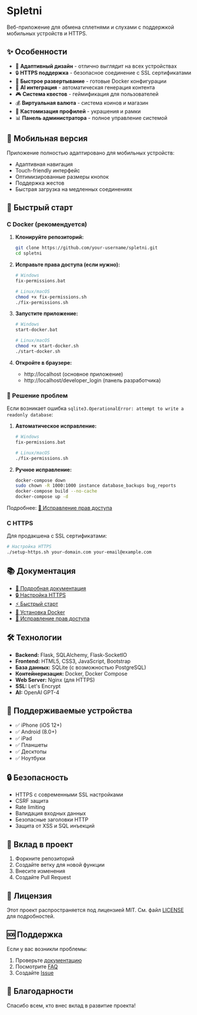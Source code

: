 # Spletni

Веб-приложение для обмена сплетнями и слухами с поддержкой мобильных устройств и HTTPS.

## ✨ Особенности

- 📱 **Адаптивный дизайн** - отлично выглядит на всех устройствах
- 🔒 **HTTPS поддержка** - безопасное соединение с SSL сертификатами
- 🚀 **Быстрое развертывание** - готовые Docker конфигурации
- 🤖 **AI интеграция** - автоматическая генерация контента
- 🎮 **Система квестов** - геймификация для пользователей
- 💰 **Виртуальная валюта** - система коинов и магазин
- 🎨 **Кастомизация профилей** - украшения и рамки
- 📊 **Панель администратора** - полное управление системой

## 📱 Мобильная версия

Приложение полностью адаптировано для мобильных устройств:
- Адаптивная навигация
- Touch-friendly интерфейс
- Оптимизированные размеры кнопок
- Поддержка жестов
- Быстрая загрузка на медленных соединениях

## 🚀 Быстрый старт

### С Docker (рекомендуется)

1. **Клонируйте репозиторий:**
   ```bash
   git clone https://github.com/your-username/spletni.git
   cd spletni
   ```

2. **Исправьте права доступа (если нужно):**
   ```bash
   # Windows
   fix-permissions.bat
   
   # Linux/macOS
   chmod +x fix-permissions.sh
   ./fix-permissions.sh
   ```

3. **Запустите приложение:**
   ```bash
   # Windows
   start-docker.bat
   
   # Linux/macOS
   chmod +x start-docker.sh
   ./start-docker.sh
   ```

4. **Откройте в браузере:**
   - http://localhost (основное приложение)
   - http://localhost/developer_login (панель разработчика)

### 🔧 Решение проблем

Если возникает ошибка `sqlite3.OperationalError: attempt to write a readonly database`:

1. **Автоматическое исправление:**
   ```bash
   # Windows
   fix-permissions.bat
   
   # Linux/macOS
   ./fix-permissions.sh
   ```

2. **Ручное исправление:**
   ```bash
   docker-compose down
   sudo chown -R 1000:1000 instance database_backups bug_reports
   docker-compose build --no-cache
   docker-compose up -d
   ```

Подробнее: [🔧 Исправление прав доступа](PERMISSIONS_FIX.md)

### С HTTPS

Для продакшена с SSL сертификатами:

```bash
# Настройка HTTPS
./setup-https.sh your-domain.com your-email@example.com
```

## 📚 Документация

- [📖 Подробная документация](DOCKER_README.md)
- [🔒 Настройка HTTPS](HTTPS_SETUP.md)
- [⚡ Быстрый старт](QUICK_START.md)
- [🐳 Установка Docker](INSTALL_DOCKER.md)
- [🔧 Исправление прав доступа](PERMISSIONS_FIX.md)

## 🛠 Технологии

- **Backend:** Flask, SQLAlchemy, Flask-SocketIO
- **Frontend:** HTML5, CSS3, JavaScript, Bootstrap
- **База данных:** SQLite (с возможностью PostgreSQL)
- **Контейнеризация:** Docker, Docker Compose
- **Web Server:** Nginx (для HTTPS)
- **SSL:** Let's Encrypt
- **AI:** OpenAI GPT-4

## 📱 Поддерживаемые устройства

- ✅ iPhone (iOS 12+)
- ✅ Android (8.0+)
- ✅ iPad
- ✅ Планшеты
- ✅ Десктопы
- ✅ Ноутбуки

## 🔒 Безопасность

- HTTPS с современными SSL настройками
- CSRF защита
- Rate limiting
- Валидация входных данных
- Безопасные заголовки HTTP
- Защита от XSS и SQL инъекций

## 🤝 Вклад в проект

1. Форкните репозиторий
2. Создайте ветку для новой функции
3. Внесите изменения
4. Создайте Pull Request

## 📄 Лицензия

Этот проект распространяется под лицензией MIT. См. файл [LICENSE](LICENSE) для подробностей.

## 🆘 Поддержка

Если у вас возникли проблемы:

1. Проверьте [документацию](DOCKER_README.md)
2. Посмотрите [FAQ](FAQ.md)
3. Создайте [Issue](https://github.com/your-username/spletni/issues)

## 🎉 Благодарности

Спасибо всем, кто внес вклад в развитие проекта!
